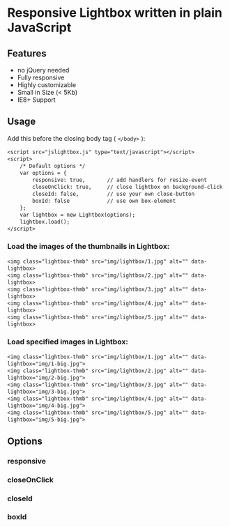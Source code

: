 # Responsive Lightbox written in  plain JavaScript

## Features

- no jQuery needed
- Fully responsive
- Highly customizable
- Small in Size (< 5Kb)
- IE8+ Support

## Usage

Add this before the closing body tag ( `</body>` ):

	<script src="jslightbox.js" type="text/javascript"></script>
	<script>
		/* Default options */
		var options = {
			responsive: true, 		// add handlers for resize-event
			closeOnClick: true, 	// close lightbox on background-click
			closeId: false, 		// use your own close-button
			boxId: false 			// use own box-element
		};
		var lightbox = new Lightbox(options);
	 	lightbox.load();
	</script>

### Load the images of the thumbnails in Lightbox:

	<img class="lightbox-thmb" src="img/lightbox/1.jpg" alt="" data-lightbox>
	<img class="lightbox-thmb" src="img/lightbox/2.jpg" alt="" data-lightbox>
	<img class="lightbox-thmb" src="img/lightbox/3.jpg" alt="" data-lightbox>
	<img class="lightbox-thmb" src="img/lightbox/4.jpg" alt="" data-lightbox>
	<img class="lightbox-thmb" src="img/lightbox/5.jpg" alt="" data-lightbox>

### Load specified images in Lightbox:

	<img class="lightbox-thmb" src="img/lightbox/1.jpg" alt="" data-lightbox="img/1-big.jpg">
	<img class="lightbox-thmb" src="img/lightbox/2.jpg" alt="" data-lightbox="img/2-big.jpg">
	<img class="lightbox-thmb" src="img/lightbox/3.jpg" alt="" data-lightbox="img/3-big.jpg">
	<img class="lightbox-thmb" src="img/lightbox/4.jpg" alt="" data-lightbox="img/4-big.jpg">
	<img class="lightbox-thmb" src="img/lightbox/5.jpg" alt="" data-lightbox="img/5-big.jpg">

## Options

###	responsive

###	closeOnClick

###	closeId

###	boxId